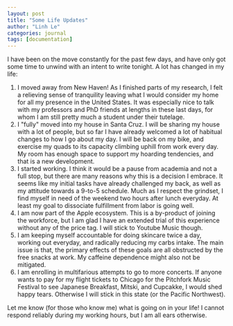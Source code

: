 ```yaml
---
layout: post
title: "Some Life Updates"
author: "Linh Le"
categories: journal
tags: [documentation]
---
```


I have been on the move constantly for the past few days, and have only got some time to unwind with an intent to write tonight. A lot has changed in my life:

1. I moved away from New Haven! As I finished parts of my research, I felt a relieving sense of tranquility leaving what I would consider my home for all my presence in the United States. It was especially nice to talk with my professors and PhD friends at lengths in these last days, for whom I am still pretty much a student under their tutelage.
2. I "fully" moved into my house in Santa Cruz. I will be sharing my house with a lot of people, but so far I have already welcomed a lot of habitual changes to how I go about my day. I will be back on my bike, and exercise my quads to its capacity climbing uphill from work every day. My room has enough space to support my hoarding tendencies, and that is a new development.
3. I started working. I think it would be a pause from academia and not a full stop, but there are many reasons why this is a decision I embrace. It seems like my initial tasks have already challenged my back, as well as my attitude towards a 9-to-5 schedule. Much as I respect the grindset, I find myself in need of the weekend two hours after lunch everyday. At least my goal to dissociate fulfillment from labor is going well.
4. I am now part of the Apple ecosystem. This is a by-product of joining the workforce, but I am glad I have an extended trial of this experience without any of the price tag. I will stick to Youtube Music though.
5. I am keeping myself accountable for doing skincare twice a day, working out everyday, and radically reducing my carbs intake. The main issue is that, the primary effects of these goals are all obstructed by the free snacks at work. My caffeine dependence might also not be mitigated.
6. I am enrolling in multifarious attempts to go to more concerts. If anyone wants to pay for my flight tickets to Chicago for the Pitchfork Music Festival to see Japanese Breakfast, Mitski, and Cupcakke, I would shed happy tears. Otherwise I will stick in this state (or the Pacific Northwest).

Let me know (for those who know me) what is going on in your life! I cannot respond reliably during my working hours, but I am all ears otherwise.